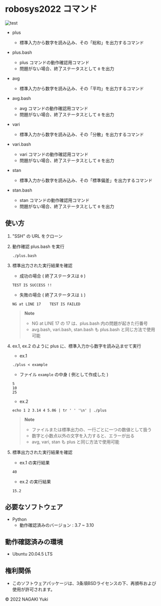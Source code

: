 # robosys2022 コマンド
![test](https://github.com/Nacky002/robosys2022/actions/workflows/test.yml/badge.svg)

* plus
  * 標準入力から数字を読み込み、その「総和」を出力するコマンド
* plus.bash
  * plus コマンドの動作確認用コマンド
  * 問題がない場合、終了ステータスとして `0` を出力

* avg
  * 標準入力から数字を読み込み、その「平均」を出力するコマンド
* avg.bash
  * avg コマンドの動作確認用コマンド
  * 問題がない場合、終了ステータスとして `0` を出力

* vari
  * 標準入力から数字を読み込み、その「分散」を出力するコマンド
* vari.bash
  * vari コマンドの動作確認用コマンド
  * 問題がない場合、終了ステータスとして `0` を出力

* stan
  * 標準入力から数字を読み込み、その「標準偏差」を出力するコマンド
* stan.bash
  * stan コマンドの動作確認用コマンド
  * 問題がない場合、終了ステータスとして `0` を出力

## 使い方
1. "SSH" の URL をクローン

2. 動作確認 plus.bash を実行

    ```
    ./plus.bash
    ```

3. 標準出力された実行結果を確認

    * 成功の場合 ( 終了ステータスは `0` )
    ```
    TEST IS SUCCESS !!
    ```

    * 失敗の場合 ( 終了ステータスは `1` )
    ```
    NG at LINE 17    TEST IS FAILED
    ```

    > **Note**
    > * NG at LINE 17 の 17 は、plus.bash 内の問題が起きた行番号
    > * avg.bash, vari.bash, stan.bash も plus.bash と同じ方法で使用可能

4. ex.1, ex.2 のように plus に、標準入力から数字を読み込ませて実行

    * ex.1  
    ```
    ./plus < example
    ```

    * ファイル `example` の中身 ( 例として作成した )
    ```
    5
    10
    25
    ```

    * ex.2  
    ```
    echo 1 2 3.14 4 5.06 | tr ' ' '\n' | ./plus
    ```

    > **Note**
    > * ファイルまたは標準出力の、一行ごとに一つの数値として扱う
    > * 数字と小数点以外の文字を入力すると、エラーが出る
    > * avg, vari, stan も plus と同じ方法で使用可能

5. 標準出力された実行結果を確認

    * ex.1 の実行結果
    ```
    40
    ```

    * ex.2 の実行結果
    ```
    15.2
    ```

## 必要なソフトウェア
* Python
  * 動作確認済みのバージョン : 3.7 ~ 3.10

## 動作確認済みの環境
* Ubuntu 20.04.5 LTS

## 権利関係
* このソフトウェアパッケージは、3条項BSDライセンスの下、再頒布および使用が許可されます。

© 2022 NAGAKI Yuki
